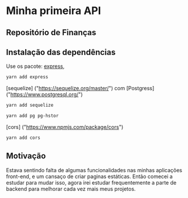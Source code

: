 # Minha primeira API
## Repositório de Finanças

## Instalação das dependências
Use os pacote: 
[express]("https://expressjs.com/pt-br/starter/installing.html"),
```bash
yarn add express
```
[sequelize] ("https://sequelize.org/master/") com [Postgress] ("https://www.postgresql.org/")
```bash
yarn add sequelize
```
```bash
yarn add pg pg-hstor
```
[cors] ("https://www.npmjs.com/package/cors")
```bash
yarn add cors
```

## Motivação
Estava sentindo falta de algumas funcionalidades nas minhas aplicações front-end, e um cansaço de criar paginas estáticas.
Então comecei a estudar para mudar isso, agora irei estudar frequentemente a parte de backend para melhorar cada vez mais meus projetos.
